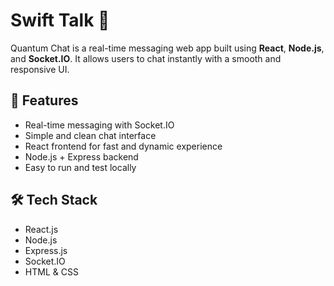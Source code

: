 # Swift Talk 💬

Quantum Chat is a real-time messaging web app built using **React**, **Node.js**, and **Socket.IO**. It allows users to chat instantly with a smooth and responsive UI.

## 🚀 Features

- Real-time messaging with Socket.IO
- Simple and clean chat interface
- React frontend for fast and dynamic experience
- Node.js + Express backend
- Easy to run and test locally

## 🛠️ Tech Stack

- React.js
- Node.js
- Express.js
- Socket.IO
- HTML & CSS
